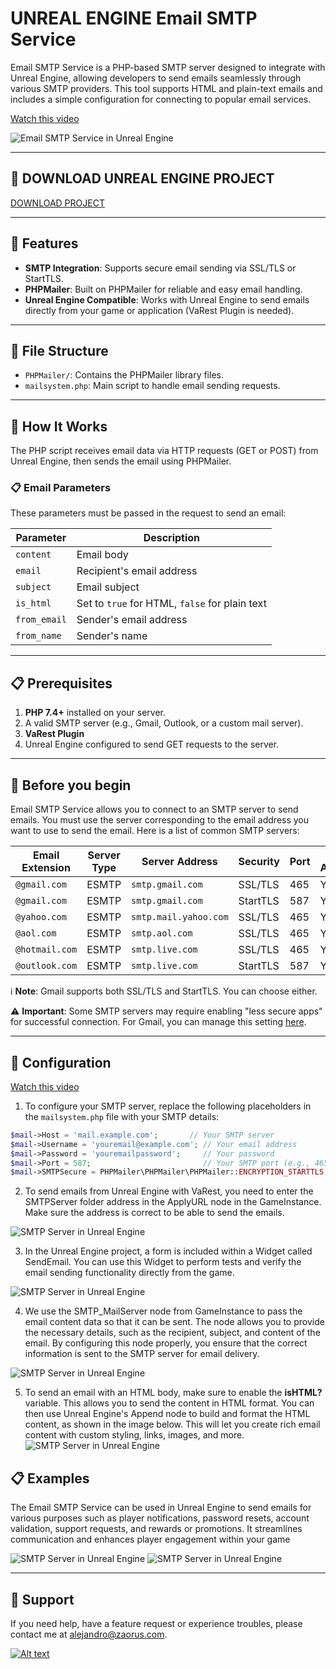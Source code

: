 # UNREAL ENGINE Email SMTP Service

Email SMTP Service is a PHP-based SMTP server designed to integrate with Unreal Engine, allowing developers to send emails seamlessly through various SMTP providers. This tool supports HTML and plain-text emails and includes a simple configuration for connecting to popular email services.

[Watch this video](https://youtu.be/-9392gnuSRg)

![Email SMTP Service in Unreal Engine](https://i.imgur.com/uQuhQZn.jpeg)

---
## 🌟 DOWNLOAD UNREAL ENGINE PROJECT
[DOWNLOAD PROJECT](https://drive.google.com/file/d/14oGSvfizp4nhF1H2DRkHcRb104vfCbxl/view?usp=sharing)

---
## 🌟 Features

- **SMTP Integration**: Supports secure email sending via SSL/TLS or StartTLS.
- **PHPMailer**: Built on PHPMailer for reliable and easy email handling.
- **Unreal Engine Compatible**: Works with Unreal Engine to send emails directly from your game or application (VaRest Plugin is needed).

---

## 📂 File Structure
- `PHPMailer/`: Contains the PHPMailer library files.
- `mailsystem.php`: Main script to handle email sending requests.
---

## 🚀 How It Works

The PHP script receives email data via HTTP requests (GET or POST) from Unreal Engine, then sends the email using PHPMailer.

### 📋 Email Parameters
These parameters must be passed in the request to send an email:

| **Parameter**   | **Description**                         |
|------------------|-----------------------------------------|
| `content`       | Email body                              |
| `email`         | Recipient's email address               |
| `subject`       | Email subject                           |
| `is_html`       | Set to `true` for HTML, `false` for plain text |
| `from_email`    | Sender's email address                  |
| `from_name`     | Sender's name                           |

---

## 📋 Prerequisites
1. **PHP 7.4+** installed on your server.
2. A valid SMTP server (e.g., Gmail, Outlook, or a custom mail server).
3. **VaRest Plugin**
4. Unreal Engine configured to send GET requests to the server.
  
---
## 🚀 Before you begin
Email SMTP Service allows you to connect to an SMTP server to send emails. You must use the server corresponding to the email address you want to use to send the email. Here is a list of common SMTP servers:

| **Email Extension** | **Server Type** | **Server Address**    | **Security** | **Port** | **Requires Authentication** |
|---------------------|-----------------|-----------------------|--------------|----------|-----------------------------|
| `@gmail.com`        | ESMTP           | `smtp.gmail.com`       | SSL/TLS      | 465      | Yes                         |
| `@gmail.com`        | ESMTP           | `smtp.gmail.com`       | StartTLS     | 587      | Yes                         |
| `@yahoo.com`        | ESMTP           | `smtp.mail.yahoo.com`  | SSL/TLS      | 465      | Yes                         |
| `@aol.com`          | ESMTP           | `smtp.aol.com`         | SSL/TLS      | 465      | Yes                         |
| `@hotmail.com`      | ESMTP           | `smtp.live.com`        | SSL/TLS      | 465      | Yes                         |
| `@outlook.com`      | ESMTP           | `smtp.live.com`        | StartTLS     | 587      | Yes                         |

ℹ️ **Note**: Gmail supports both SSL/TLS and StartTLS. You can choose either.

⚠️ **Important**: Some SMTP servers may require enabling "less secure apps" for successful connection. For Gmail, you can manage this setting [here](https://myaccount.google.com/lesssecureapps).

---

## 🔧 Configuration
[Watch this video](https://www.youtube.com/watch?v=CA4Fh9u37T0)
1. To configure your SMTP server, replace the following placeholders in the `mailsystem.php` file with your SMTP details:

```php
$mail->Host = 'mail.example.com';       // Your SMTP server
$mail->Username = 'youremail@example.com'; // Your email address
$mail->Password = 'youremailpassword';     // Your password
$mail->Port = 587;                         // Your SMTP port (e.g., 465 for SSL/TLS or 587 for StartTLS)
$mail->SMTPSecure = PHPMailer\PHPMailer\PHPMailer::ENCRYPTION_STARTTLS; // Encryption type (SSL/TLS or StartTLS)
```

2. To send emails from Unreal Engine with VaRest, you need to enter the SMTPServer folder address in the ApplyURL node in the GameInstance. Make sure the address is correct to be able to send the emails.
   
![SMTP Server in Unreal Engine](https://i.imgur.com/r6N50R1.jpeg)

3. In the Unreal Engine project, a form is included within a Widget called SendEmail. You can use this Widget to perform tests and verify the email sending functionality directly from the game.
   
![SMTP Server in Unreal Engine](https://i.imgur.com/xCVGUcw.jpeg)

4. We use the SMTP_MailServer node from GameInstance to pass the email content data so that it can be sent. The node allows you to provide the necessary details, such as the recipient, subject, and content of the email. By configuring this node properly, you ensure that the correct information is sent to the SMTP server for email delivery.
   
![SMTP Server in Unreal Engine](https://i.imgur.com/u7YDyig.jpeg)

5. To send an email with an HTML body, make sure to enable the **isHTML?** variable. This allows you to send the content in HTML format. You can then use Unreal Engine's Append node to build and format the HTML content, as shown in the image below.
This will let you create rich email content with custom styling, links, images, and more.
![SMTP Server in Unreal Engine](https://i.imgur.com/dBYxqli.jpeg)


## 📋 Examples
The Email SMTP Service can be used in Unreal Engine to send emails for various purposes such as player notifications, password resets, account validation, support requests, and rewards or promotions. It streamlines communication and enhances player engagement within your game

![SMTP Server in Unreal Engine](https://i.imgur.com/Yw7H2pC.jpeg)
![SMTP Server in Unreal Engine](https://i.imgur.com/uS29s4A.jpeg)



---

## 📧 Support
If you need help, have a feature request or experience troubles, please contact me at alejandro@zaorus.com.

[![Alt text](https://i.imgur.com/yLnXLhX.png)](https://buymeacoffee.com/alejandrog)





